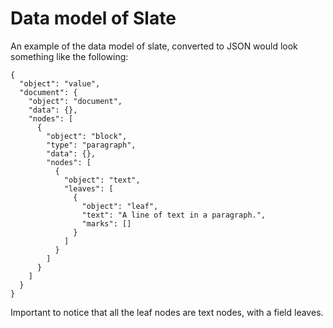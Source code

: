 # Data model of Slate
An example of the data model of slate, converted to JSON would look something like the following:
```
{
  "object": "value",
  "document": {
    "object": "document",
    "data": {},
    "nodes": [
      {
        "object": "block",
        "type": "paragraph",
        "data": {},
        "nodes": [
          {
            "object": "text",
            "leaves": [
              {
                "object": "leaf",
                "text": "A line of text in a paragraph.",
                "marks": []
              }
            ]
          }
        ]
      }
    ]
  }
}
```
Important to notice that all the leaf nodes are text nodes, with a field leaves.
